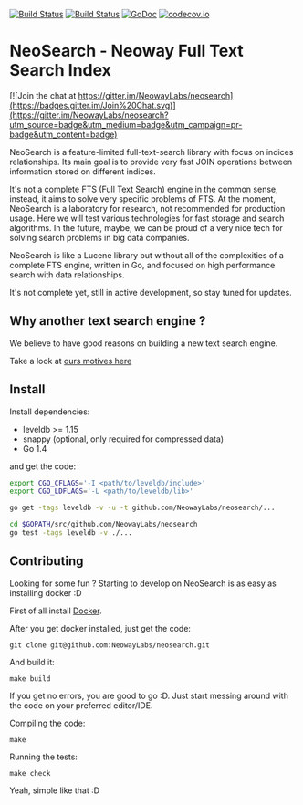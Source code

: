 [![Build Status](https://travis-ci.org/NeowayLabs/neosearch.svg?branch=master)](https://travis-ci.org/NeowayLabs/neosearch) [![Build Status](https://drone.io/github.com/NeowayLabs/neosearch/status.png)](https://drone.io/github.com/NeowayLabs/neosearch/latest) [![GoDoc](https://godoc.org/github.com/NeowayLabs/neosearch/lib/neosearch?status.svg)](https://godoc.org/github.com/NeowayLabs/neosearch/lib/neosearch) [![codecov.io](http://codecov.io/github/NeowayLabs/neosearch/coverage.svg?branch=master)](http://codecov.io/github/NeowayLabs/neosearch?branch=master)

NeoSearch - Neoway Full Text Search Index
==========================================

[![Join the chat at https://gitter.im/NeowayLabs/neosearch](https://badges.gitter.im/Join%20Chat.svg)](https://gitter.im/NeowayLabs/neosearch?utm_source=badge&utm_medium=badge&utm_campaign=pr-badge&utm_content=badge)

NeoSearch is a feature-limited full-text-search library with focus on indices relationships. Its main goal is to provide very fast JOIN operations between information stored on different indices.

It's not a complete FTS (Full Text Search) engine in the common sense, instead, it aims to solve very specific problems of FTS. At the moment, NeoSearch is a laboratory for research, not recommended for production usage. Here we will test various technologies for fast storage and search algorithms. In the future, maybe, we can be proud of a very nice tech for solving search problems in big data companies.

NeoSearch is like a Lucene library but without all of the complexities of a complete FTS engine, written in Go, and focused on high performance search with data relationships.

It's not complete yet, still in active development, so stay tuned for updates.

## Why another text search engine ? 

We believe to have good reasons on building a new text search engine.

Take a look at [ours motives here](./docs/motivation.md)


## Install

Install dependencies:

* leveldb >= 1.15
* snappy (optional, only required for compressed data)
* Go 1.4

and get the code:

```bash
export CGO_CFLAGS='-I <path/to/leveldb/include>'
export CGO_LDFLAGS='-L <path/to/leveldb/lib>'

go get -tags leveldb -v -u -t github.com/NeowayLabs/neosearch/...

cd $GOPATH/src/github.com/NeowayLabs/neosearch
go test -tags leveldb -v ./...
```

## Contributing

Looking for some fun ? Starting to develop on NeoSearch is as easy as installing docker :D

First of all install [Docker](https://docs.docker.com/installation/).

After you get docker installed, just get the code:

    git clone git@github.com:NeowayLabs/neosearch.git

And build it:

    make build

If you get no errors, you are good to go :D. Just start messing around with the code on your preferred editor/IDE.

Compiling the code:

    make

Running the tests:

    make check

Yeah, simple like that :D
